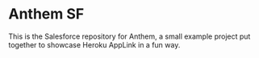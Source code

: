 # Anthem SF

This is the Salesforce repository for Anthem, a small example project put together to showcase Heroku AppLink in a fun way.